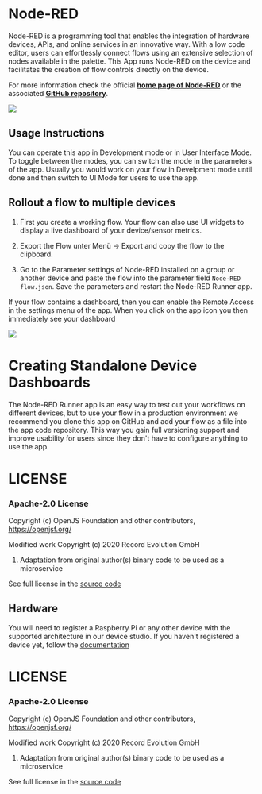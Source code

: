 # Node-RED
Node-RED is a programming tool that enables the integration of hardware devices, APIs, and online services in an innovative way.
With a low code editor, users can effortlessly connect flows using an extensive selection of nodes available in the palette.
This App runs Node-RED on the device and facilitates the creation of flow controls directly on the device.

For more information check the official [__home page of Node-RED__](https://nodered.org/) or the associated [__GitHub repository__](https://github.com/node-red/node-red).

<img src="https://user-images.githubusercontent.com/4663918/63022233-76304400-be70-11e9-8516-cab988df6b1e.png">

## Usage Instructions

You can operate this app in Development mode or in User Interface Mode. To toggle between the modes, you can switch the mode in the parameters of the app.
Usually you would work on your flow in Develpment mode until done and then switch to UI Mode for users to use the app.

## Rollout a flow to multiple devices

1. First you create a working flow. Your flow can also use UI widgets to display a live dashboard of your device/sensor metrics.

2. Export the Flow unter Menü -> Export and copy the flow to the clipboard.

3. Go to the Parameter settings of Node-RED installed on a group or another device and paste the flow into the parameter field `Node-RED flow.json`. Save the parameters and restart the Node-RED Runner app.

If your flow contains a dashboard, then you can enable the Remote Access in the settings menu of the app. When you click on the app icon you then immediately see your dashboard

<img src="https://storage.googleapis.com/reswarm-images/Screenshot%202023-07-18%20at%2015.31.35.png">


# Creating Standalone Device Dashboards

The Node-RED Runner app is an easy way to test out your workflows on different devices, but to use your flow in a production environment we recommend you clone this app on GitHub and add your flow as a file into the app code repository. This way you gain full versioning support and improve usability for users since they don't have to configure anything to use the app.

# LICENSE
### Apache-2.0 License

Copyright (c) OpenJS Foundation and other contributors, https://openjsf.org/

Modified work Copyright (c) 2020 Record Evolution GmbH
   1. Adaptation from original author(s) binary code to be used as a microservice

See full license in the [source code](https://github.com/node-red/node-red)

## Hardware
You will need to register a Raspberry Pi or any other device with the supported architecture in our device studio.
If you haven't registered a device yet, follow the [documentation](https://docs.record-evolution.de/#/en/Reswarm/connect-devices)


# LICENSE
### Apache-2.0 License

Copyright (c) OpenJS Foundation and other contributors, https://openjsf.org/

Modified work Copyright (c) 2020 Record Evolution GmbH
   1. Adaptation from original author(s) binary code to be used as a microservice

See full license in the [source code](https://github.com/node-red/node-red)